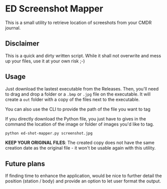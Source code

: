 # ED Screenshot Mapper
This is a small utility to retrieve location of screeshots from your CMDR journal.

## Disclaimer
This is a quick and dirty written script. While it shall not overwrite and mess up your files, use it at your own risk ;-)

## Usage
Just download the lastest executable from the Releases. Then, you'll need to drag and drop a folder or a `.bmp` or `.jpg` file on the executable. It will create a `out` folder with a copy of the files next to the executable.

You can also use the CLI to provide the path of the file you want to tag

If you directly download the Python file, you just have to gives in the command the location of the image or folder of images you'd like to tag.

```bash
python ed-shot-mapper.py screenshot.jpg
```

**KEEP YOUR ORIGINAL FILES**: The created copy does not have the same creation date as the original file - it won't be usable again with this utility.

## Future plans
If finding time to enhance the application, would be nice to further detail the position (station / body) and provide an option to let user format the output.